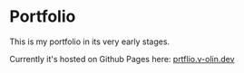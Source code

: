 # Portfolio
This is my portfolio in its very early stages.

Currently it's hosted on Github Pages here: [prtflio.v-olin.dev](http://prtflio.v-olin.dev)

